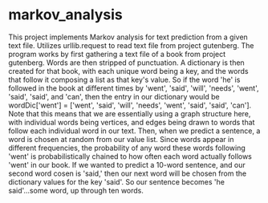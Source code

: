 # markov_analysis
This project implements Markov analysis for text prediction from a given text file. Utilizes urllib.request to read text file from project gutenberg. 
The program works by first gathering a text file of a book from project gutenberg. Words are then stripped of punctuation. 
A dictionary is then created for that book, with each unique word being a key, and the words that follow it composing a list as that key's value.
So if the word 'he' is followed in the book at different times by 'went', 'said', 'will', 'needs', 'went', 'said', 'said', and 'can', then 
the entry in our dictionary would be wordDic['went'] = ['went', 'said', 'will', 'needs', 'went', 'said', 'said', 'can']. 
Note that this means that we are essentially using a graph structure here,
with individual words being vertices, and edges being drawn to words
that follow each individual word in our text.
Then, when we predict a sentence, a word is chosen at random from our value list. Since words appear in different frequencies,
the probability of any word these words following 'went' is probabilistically chained to how often each word actually follows 'went' in our book.
If we wanted to predict a 10-word sentence, and our second word cosen is 'said,' then our next word will be chosen from the dictionary values
for the key 'said'. So our sentence becomes 'he said'...some word, up through ten words.
